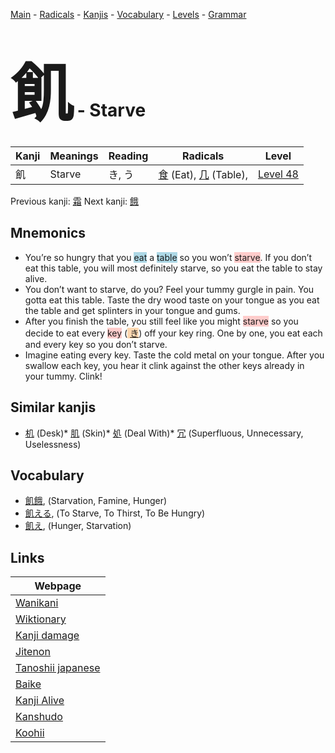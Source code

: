 <style> bigfont {font-size: 100px}</style>
[Main](../README.md) -
[Radicals](../radicals.md) -
[Kanjis](../kanjis.md) -
[Vocabulary](../vocabulary.md) -
[Levels](../levels.md) -
[Grammar](../grammar.md)
# <bigfont> 飢</bigfont> - Starve 

| Kanji | Meanings | Reading | Radicals | Level |
| --- | --- | --- | --- | --- |
| 飢 | Starve | き, う | [食](../radicals/食.md) (Eat), [几](../radicals/几.md) (Table),  | [Level 48](../levels/wk_level48.md) |

Previous kanji: [霜](霜.md) Next kanji: [餓](餓.md) 

## Mnemonics
 * You’re so hungry that you <span style="background-color:#ADD8E6"> eat</span> a <span style="background-color:#ADD8E6"> table</span> so you won’t <span style="background-color:#ffcccb"> starve</span>. If you don’t eat this table, you will most definitely starve, so you eat the table to stay alive.
* You don’t want to starve, do you? Feel your tummy gurgle in pain. You gotta eat this table. Taste the dry wood taste on your tongue as you eat the table and get splinters in your tongue and gums.
* After you finish the table, you still feel like you might <span style="background-color:#ffcccb"> starve</span> so you decide to eat every <span style="background-color:#ffcccb"> key</span> (<span style="background-color:#fed8b1"> [き](https://jisho.org/search/き)</span>) off your key ring. One by one, you eat each and every key so you don’t starve.
* Imagine eating every key. Taste the cold metal on your tongue. After you swallow each key, you hear it clink against the other keys already in your tummy. Clink!


## Similar kanjis
 * [机](机.md) (Desk)* [肌](肌.md) (Skin)* [処](処.md) (Deal With)* [冗](冗.md) (Superfluous, Unnecessary, Uselessness)


## Vocabulary
 * [飢餓](../vocabulary/飢.md), (Starvation, Famine, Hunger)
* [飢える](../vocabulary/飢.md), (To Starve, To Thirst, To Be Hungry)
* [飢え](../vocabulary/飢.md), (Hunger, Starvation)



## Links 

| Webpage |
| --- |
| [Wanikani          ](https://www.wanikani.com/kanji/飢) |
| [Wiktionary        ](https://en.wiktionary.org/wiki/飢) |
| [Kanji damage      ](http://www.kanjidamage.com/kanji/search?utf8=✓&q=飢) |
| [Jitenon           ](https://jitenon.com/kanji/飢) |
| [Tanoshii japanese ](https://www.tanoshiijapanese.com/dictionary/kanji.cfm?k=飢) |
| [Baike             ](https://baike.baidu.com/item/飢) |
| [Kanji Alive       ](https://app.kanjialive.com/飢) |
| [Kanshudo          ](https://www.kanshudo.com/searchmn?q=飢) |
| [Koohii            ](https://kanji.koohii.com/study/kanji/飢) |

